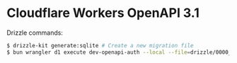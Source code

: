 # Cloudflare Workers OpenAPI 3.1


Drizzle commands:

``` bash
$ drizzle-kit generate:sqlite # Create a new migration file
$ bun wrangler d1 execute dev-openapi-auth --local --file=drizzle/0000_secret_lily_hollister.sql
```